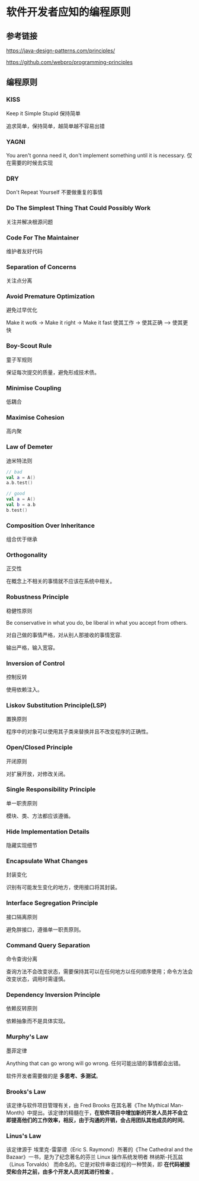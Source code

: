 # 软件开发者应知的编程原则

## 参考链接

<https://java-design-patterns.com/principles/>

<https://github.com/webpro/programming-principles>

## 编程原则

### KISS

Keep it Simple Stupid
保持简单

追求简单，保持简单，越简单越不容易出错

### YAGNI

You aren't gonna need it, don't implement something until it is necessary.
仅在需要的时候去实现

### DRY

Don't Repeat Yourself
不要做重复的事情

### Do The Simplest Thing That Could Possibly Work

关注并解决根源问题

### Code For The Maintainer

维护者友好代码

### Separation of Concerns

关注点分离

### Avoid Premature Optimization

避免过早优化

Make it wotk -> Make it right -> Make it fast
使其工作 -> 使其正确 —> 使其更快

### Boy-Scout Rule

童子军规则

保证每次提交的质量，避免形成技术债。

### Minimise Coupling

低耦合

### Maximise Cohesion

高内聚

### Law of Demeter

迪米特法则

```kt
// bad
val a = A()
a.b.test()

// good
val a = A()
val b = a.b
b.test()
```

### Composition Over Inheritance

组合优于继承

### Orthogonality

正交性

在概念上不相关的事情就不应该在系统中相关。

### Robustness Principle

稳健性原则

Be conservative in what you do, be liberal in what you accept from others.

对自己做的事情严格，对从别人那接收的事情宽容.

输出严格，输入宽容。

### Inversion of Control

控制反转

使用依赖注入。

### Liskov Substitution Principle(LSP)

置换原则

程序中的对象可以使用其子类来替换并且不改变程序的正确性。

### Open/Closed Principle

开闭原则

对扩展开放，对修改关闭。

### Single Responsibility Principle

单一职责原则

模块、类、方法都应该遵循。

### Hide Implementation Details

隐藏实现细节

### Encapsulate What Changes

封装变化

识别有可能发生变化的地方，使用接口将其封装。

### Interface Segregation Principle

接口隔离原则

避免胖接口，遵循单一职责原则。

### Command Query Separation

命令查询分离

查询方法不会改变状态，需要保持其可以在任何地方以任何顺序使用；命令方法会改变状态，调用时需谨慎。

### Dependency Inversion Principle

依赖反转原则

依赖抽象而不是具体实现。

### Murphy's Law

墨菲定律

Anything that can go wrong will go wrong.
任何可能出错的事情都会出错。

软件开发者需要做的是 **多思考、多测试**。

### Brooks's Law

该定律与软件项目管理有关，由 Fred Brooks 在其名著《The Mythical Man-Month》中提出。该定律的精髓在于，**在软件项目中增加新的开发人员并不会立即提高他们的工作效率，相反，由于沟通的开销，会占用团队其他成员的时间**。

### Linus's Law

该定律源于 埃里克-雷蒙德（Eric S. Raymond）所著的《The Cathedral and the Bazaar》一书，是为了纪念著名的芬兰 Linux 操作系统发明者 林纳斯-托瓦兹（Linus Torvalds） 而命名的。它是对软件审查过程的一种赞美，即 **在代码被接受和合并之前，由多个开发人员对其进行检查** 。
